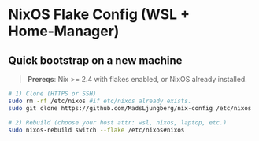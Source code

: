 # NixOS Flake Config (WSL + Home‑Manager)

## Quick bootstrap on a new machine

> **Prereqs**: Nix >= 2.4 with flakes enabled, or NixOS already installed.

```bash
# 1) Clone (HTTPS or SSH)
sudo rm -rf /etc/nixos #if etc/nixos already exists.
sudo git clone https://github.com/MadsLjungberg/nix-config /etc/nixos   # or: git@github.com:<you>/nix-config.git

# 2) Rebuild (choose your host attr: wsl, nixos, laptop, etc.)
sudo nixos-rebuild switch --flake /etc/nixos#nixos
